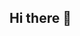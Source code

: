 ## Hi there 👋

<!--
**StetupYT/StetupYT** is a ✨ _special_ ✨ repository because its `README.md` (this file) appears on your GitHub profile.

Here are some ideas to get you started:

## 🔭 I’m currently working on ... JXC Coding Language
## 🌱 I’m currently learning ... JXC
## 👯 I’m looking to collaborate on ... JXC Coding Language
## 🤔 I’m looking for help with ... JXC Coding Language
## 💬 Ask me about ... JXC Coding Language
## 📫 How to reach me: ... no-reply@jakesmpmc.cmo
## 😄 Pronouns: ... He/Him
## ⚡ Fun fact: ... Im part of the Drauger OS Project DraugerOS.org
-->
